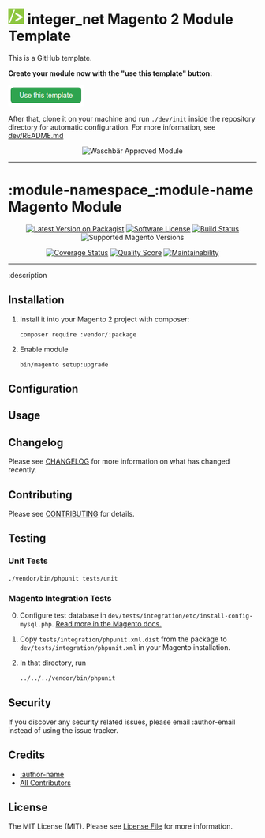 # ![/>](./dev/favicon.png) integer_net Magento 2 Module Template

This is a GitHub template.

**Create your module now with the "use this template" button:**

[![Use this template](dev/use-this-template.png)](https://github.com/integer-net/magento2-module-template/generate)

After that, clone it on your machine and run `./dev/init` inside the repository directory for automatic configuration. For more information, see [dev/README.md](dev/README.md)

<div align="center"><img src="https://www.integer-net.de/wp-content/uploads/2012/11/firmenprofil.jpg" alt="Waschbär Approved Module" /></div>

---

<!-- TEMPLATE -->

# :module-namespace_:module-name Magento Module
<div align="center">

[![Latest Version on Packagist][ico-version]][link-packagist]
[![Software License][ico-license]](LICENSE.md)
[![Build Status][ico-travis]][link-travis]
![Supported Magento Versions][ico-compatibility]

[![Coverage Status][ico-scrutinizer]][link-scrutinizer]
[![Quality Score][ico-code-quality]][link-code-quality]
[![Maintainability][ico-maintainability]][link-maintainability]
</div>

---

:description

## Installation

1. Install it into your Magento 2 project with composer:
    ```
    composer require :vendor/:package
    ```

2. Enable module
    ```
    bin/magento setup:upgrade
    ```

## Configuration

## Usage

## Changelog

Please see [CHANGELOG](CHANGELOG.md) for more information on what has changed recently.

## Contributing

Please see [CONTRIBUTING](CONTRIBUTING.md) for details.

## Testing

### Unit Tests

```
./vendor/bin/phpunit tests/unit
```

### Magento Integration Tests

0. Configure test database in `dev/tests/integration/etc/install-config-mysql.php`. [Read more in the Magento docs.](https://devdocs.magento.com/guides/v2.4/test/integration/integration_test_execution.html) 

1. Copy `tests/integration/phpunit.xml.dist` from the package to `dev/tests/integration/phpunit.xml` in your Magento installation.

2. In that directory, run
    ``` bash
    ../../../vendor/bin/phpunit
    ```


## Security

If you discover any security related issues, please email :author-email instead of using the issue tracker.

## Credits

- [:author-name][link-author]
- [All Contributors][link-contributors]

## License

The MIT License (MIT). Please see [License File](LICENSE) for more information.

[ico-version]: https://img.shields.io/packagist/v/:vendor/:package.svg?style=flat-square
[ico-license]: https://img.shields.io/badge/license-MIT-brightgreen.svg?style=flat-square
[ico-travis]: https://img.shields.io/travis/:vendor/:package/master.svg?style=flat-square
[ico-scrutinizer]: https://img.shields.io/scrutinizer/coverage/g/:vendor/:package?style=flat-square
[ico-code-quality]: https://img.shields.io/scrutinizer/g/:vendor/:package.svg?style=flat-square
[ico-maintainability]: https://img.shields.io/codeclimate/maintainability/:vendor/:package?style=flat-square
[ico-compatibility]: https://img.shields.io/badge/magento-:version-badge-brightgreen.svg?logo=magento&longCache=true&style=flat-square

[link-packagist]: https://packagist.org/packages/:vendor/:package
[link-travis]: https://travis-ci.org/:vendor/:package
[link-scrutinizer]: https://scrutinizer-ci.com/g/:vendor/:package/code-structure
[link-code-quality]: https://scrutinizer-ci.com/g/:vendor/:package
[link-maintainability]: https://codeclimate.com/github/:vendor/:package
[link-author]: https://github.com/:author-github
[link-contributors]: ../../contributors
